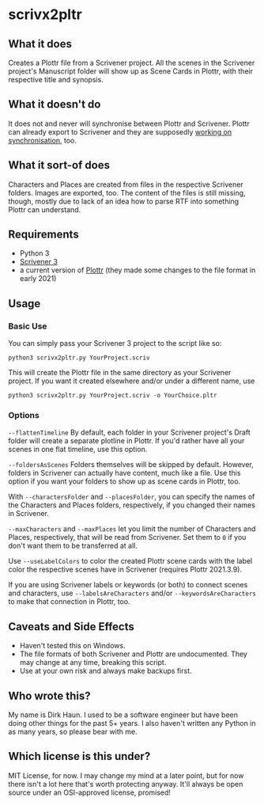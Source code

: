 # scrivx2pltr

## What it does

Creates a Plottr file from a Scrivener project.
All the scenes in the Scrivener project's Manuscript folder will show up as Scene Cards in Plottr, with their respective title and synopsis.


## What it doesn't do

It does not and never will synchronise between Plottr and Scrivener. 
Plottr can already export to Scrivener and they are supposedly [working on synchronisation](https://plottr.com/our-roadmap/), too.


## What it sort-of does

Characters and Places are created from files in the respective Scrivener folders. Images are exported, too. The content of the files is still missing, though, mostly due to lack of an idea how to parse RTF into something Plottr can understand. 


## Requirements

- Python 3
- [Scrivener 3](https://www.literatureandlatte.com/scrivener/overview)
- a current version of [Plottr](https://plottr.com/) (they made some changes to the file format in early 2021)

## Usage

### Basic Use
You can simply pass your Scrivener 3 project to the script like so:

`python3 scrivx2pltr.py YourProject.scriv`

This will create the Plottr file in the same directory as your Scrivener project. If you want it created elsewhere and/or under a different name, use

`python3 scrivx2pltr.py YourProject.scriv -o YourChoice.pltr`

### Options
`--flattenTimeline` By default, each folder in your Scrivener project's Draft folder will create a separate plotline in Plottr. If you'd rather have all your scenes in one flat timeline, use this option.

`--foldersAsScenes` Folders themselves will be skipped by default. However, folders in Scrivener can actually have content, much like a file. Use this option if you want your folders to show up as scene cards in Plottr, too.

With `--charactersFolder` and `--placesFolder`, you can specify the names of the Characters and Places folders, respectively, if you changed their names in Scrivener.

`--maxCharacters` and `--maxPlaces` let you limit the number of Characters and Places, respectively, that will be read from Scrivener. Set them to `0` if you don't want them to be transferred at all.

Use `--useLabelColors` to color the created Plottr scene cards with the label color the respective scenes have in Scrivener (requires Plottr 2021.3.9).

If you are using Scrivener labels or keywords (or both) to connect scenes and characters, use `--labelsAreCharacters` and/or `--keywordsAreCharacters` to make that connection in Plottr, too.


## Caveats and Side Effects

- Haven't tested this on Windows.
- The file formats of both Scrivener and Plottr are undocumented. They may change at any time, breaking this script.
- Use at your own risk and always make backups first.


## Who wrote this?

My name is Dirk Haun. I used to be a software engineer but have been doing other things for the past 5+ years. I also haven't written any Python in as many years, so please bear with me.


## Which license is this under?

MIT License, for now. I may change my mind at a later point, but for now there isn't a lot here that's worth protecting anyway. It'll always be open source under an OSI-approved license, promised!

